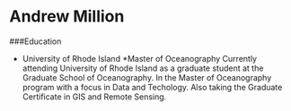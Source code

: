 # Andrew Million
###Education
* University of Rhode Island
  *Master of Oceanography
Currently attending University of Rhode Island as a graduate student at the Graduate School of Oceanography. In the Master of Oceanography program with a focus in Data and Techology. Also taking the Graduate Certificate in GIS and Remote Sensing.
